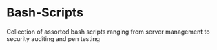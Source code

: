 # Bash-Scripts
Collection of assorted bash scripts ranging from server management to security auditing and pen testing
